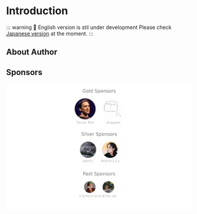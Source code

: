 <script setup>
import AuthorProfile from '../.vitepress/components/AuthorProfile.vue'
</script>

# Introduction

::: warning 🚧 English version is stil under development
Please check [Japanese version](/ja/) at the moment.
:::

## About Author

<AuthorProfile />

## Sponsors

![](https://raw.githubusercontent.com/NozomuIkuta/sponsors/main/sponsors.png)
